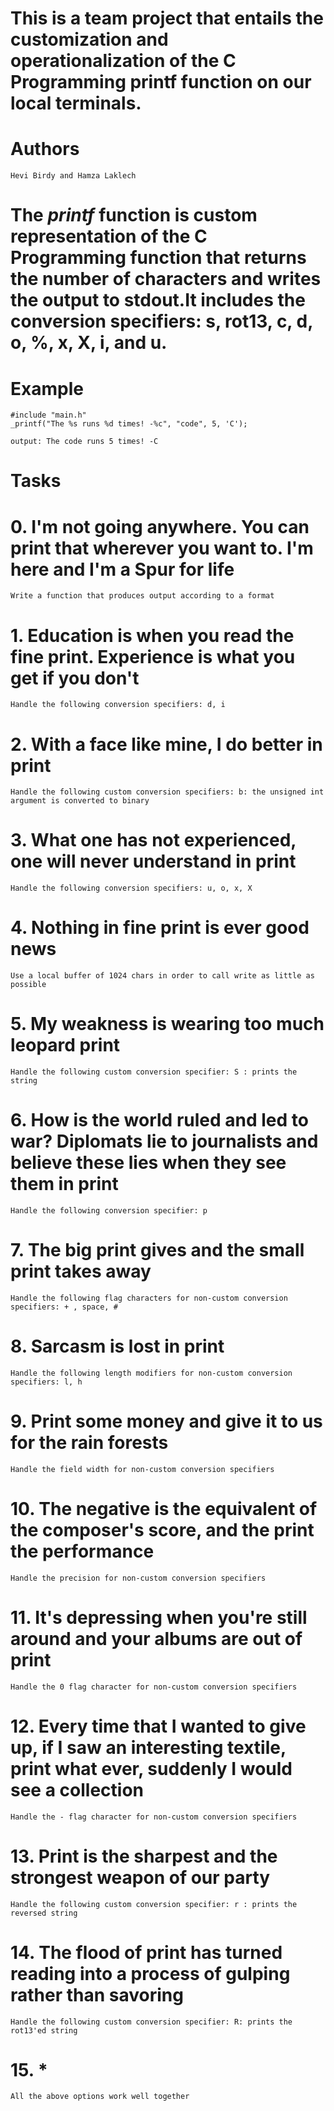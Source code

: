 # This is a team project that entails the customization and operationalization of the C Programming printf function on our local terminals.

# Authors
	Hevi Birdy and Hamza Laklech

# The _printf_ function is custom representation of the C Programming function that returns the number of characters and writes the output to stdout.It includes the conversion specifiers: s, rot13, c, d, o, %, x, X, i, and u.

# Example
	#include "main.h"
	_printf("The %s runs %d times! -%c", "code", 5, 'C');

	output: The code runs 5 times! -C
# Tasks
# 0. I'm not going anywhere. You can print that wherever you want to. I'm here and I'm a Spur for life
	Write a function that produces output according to a format

# 1. Education is when you read the fine print. Experience is what you get if you don't
	Handle the following conversion specifiers: d, i

# 2. With a face like mine, I do better in print
	Handle the following custom conversion specifiers: b: the unsigned int argument is converted to binary

# 3. What one has not experienced, one will never understand in print
	Handle the following conversion specifiers: u, o, x, X

# 4. Nothing in fine print is ever good news
	Use a local buffer of 1024 chars in order to call write as little as possible

# 5. My weakness is wearing too much leopard print
	Handle the following custom conversion specifier: S : prints the string

# 6. How is the world ruled and led to war? Diplomats lie to journalists and believe these lies when they see them in print
	Handle the following conversion specifier: p

# 7. The big print gives and the small print takes away
	Handle the following flag characters for non-custom conversion specifiers: + , space, #

# 8. Sarcasm is lost in print
	Handle the following length modifiers for non-custom conversion specifiers: l, h

# 9. Print some money and give it to us for the rain forests
	Handle the field width for non-custom conversion specifiers

# 10. The negative is the equivalent of the composer's score, and the print the performance
	Handle the precision for non-custom conversion specifiers

# 11. It's depressing when you're still around and your albums are out of print
	Handle the 0 flag character for non-custom conversion specifiers

# 12. Every time that I wanted to give up, if I saw an interesting textile, print what ever, suddenly I would see a collection
	Handle the - flag character for non-custom conversion specifiers

# 13. Print is the sharpest and the strongest weapon of our party
	Handle the following custom conversion specifier: r : prints the reversed string

# 14. The flood of print has turned reading into a process of gulping rather than savoring
	Handle the following custom conversion specifier: R: prints the rot13'ed string

# 15. *
	All the above options work well together
